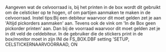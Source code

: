 Aangeven wat de celvoorraad is, bij het printen in de box wordt dit gebruikt om de celsticker op te hogen, of om partijen aanmaken te maken in de celvoorraad.
Instel tips:Bij een debiteur waarvoor dit moet gelden zet je aan 'Altijd pickorders aanmaken' aan.
Tevens ook de vink om 'In de Box geen pickorder printen' aan.
Dan bij de voorraad waarvoor dit moet gelden zet je in dit veld de celdebiteur.
In de gebruiker die de stickers print in de box/monitor moet in zijn INI
de FS_BOX.DBF setting 'SETUP, CELSTICKERNAARVOORRAAD, ON